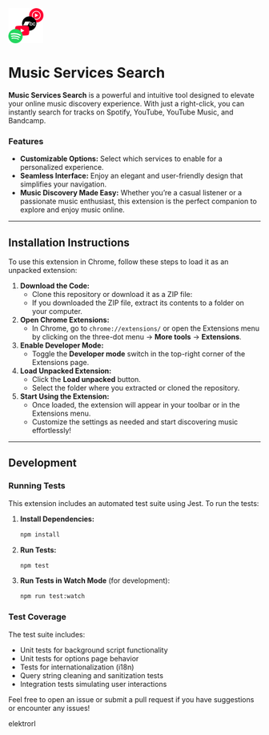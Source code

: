 <img src="icons/music-services-search-icon.png" alt="Music Services Search Icon" height="70">

# Music Services Search
**Music Services Search** is a powerful and intuitive tool designed to elevate your online music discovery experience. With just a right-click, you can instantly search for tracks on Spotify, YouTube, YouTube Music, and Bandcamp.
### Features
-   **Customizable Options:** Select which services to enable for a personalized experience.
-   **Seamless Interface:** Enjoy an elegant and user-friendly design that simplifies your navigation.
-   **Music Discovery Made Easy:** Whether you’re a casual listener or a passionate music enthusiast, this extension is the perfect companion to explore and enjoy music online.
---
## Installation Instructions
To use this extension in Chrome, follow these steps to load it as an unpacked extension:
1. **Download the Code:**
    - Clone this repository or download it as a ZIP file:
    - If you downloaded the ZIP file, extract its contents to a folder on your computer.
2. **Open Chrome Extensions:**
    - In Chrome, go to `chrome://extensions/` or open the Extensions menu by clicking on the three-dot menu → **More tools** → **Extensions**.
3. **Enable Developer Mode:**
    - Toggle the **Developer mode** switch in the top-right corner of the Extensions page.
4. **Load Unpacked Extension:**
    - Click the **Load unpacked** button.
    - Select the folder where you extracted or cloned the repository.
5. **Start Using the Extension:**
    - Once loaded, the extension will appear in your toolbar or in the Extensions menu.
    - Customize the settings as needed and start discovering music effortlessly!
---
## Development

### Running Tests
This extension includes an automated test suite using Jest. To run the tests:

1. **Install Dependencies:**
   ```bash
   npm install
   ```

2. **Run Tests:**
   ```bash
   npm test
   ```

3. **Run Tests in Watch Mode** (for development):
   ```bash
   npm run test:watch
   ```

### Test Coverage
The test suite includes:
- Unit tests for background script functionality
- Unit tests for options page behavior
- Tests for internationalization (i18n) 
- Query string cleaning and sanitization tests
- Integration tests simulating user interactions

Feel free to open an issue or submit a pull request if you have suggestions or encounter any issues!

elektrorl
